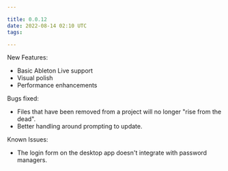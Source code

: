 ```yaml
---

title: 0.0.12
date: 2022-08-14 02:10 UTC
tags: 

---
```


New Features:

* Basic Ableton Live support
* Visual polish
* Performance enhancements

Bugs fixed:

* Files that have been removed from a project will no longer "rise from the dead".
* Better handling around prompting to update.

Known Issues:

* The login form on the desktop app doesn't integrate with password managers.


